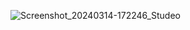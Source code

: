 ![Screenshot_20240314-172246_Studeo](https://github.com/user-attachments/assets/19ccb43f-2845-4885-ab9d-bffeb1e06316)
